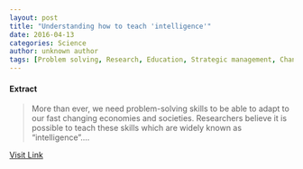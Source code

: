 ```yaml
---
layout: post
title: "Understanding how to teach 'intelligence'"
date: 2016-04-13
categories: Science
author: unknown author
tags: [Problem solving, Research, Education, Strategic management, Change, Educational psychology, Communication, Learning, Emergence, Epistemology, Applied psychology, Cognition, Cognitive science, Psychological concepts, Behavior modification, Psychology, Science]
---
```





#### Extract
>More than ever, we need problem-solving skills to be able to adapt to our fast changing economies and societies. Researchers believe it is possible to teach these skills which are widely known as “intelligence”....



[Visit Link](http://feeds.sciencedaily.com/~r/sciencedaily/~3/pHzN-ikD9EY/150210083649.htm)


